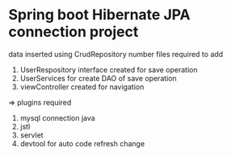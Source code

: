 # Spring boot Hibernate JPA connection project 
data inserted using CrudRepository
number files required to add 
1) UserRespository interface created for save operation
2) UserServices for create DAO of save operation 
3) viewController created for navigation 

=> plugins required 
1) mysql connection java
2) jstl
3) servlet
4) devtool for auto code refresh change 

